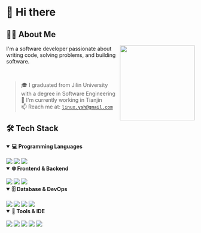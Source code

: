 # 👋 Hi there

## 👨‍💻 About Me  

<img align="right" height="200" src="https://your-avatar-url.gif"/>

I'm a software developer passionate about writing code, solving problems, and building software.

<br>

> 🎓 I graduated from Jilin University with a degree in Software Engineering  
> 🏢 I'm currently working in Tianjin  
> 📫 Reach me at: <a href="mailto:linux.ysh@gmail.com"><code>linux.ysh@gmail.com</code></a>

## 🛠️ Tech Stack

<details open>
  <summary><b>💻 Programming Languages</b></summary>
  <br/>
  <a href="#"><img src="https://img.shields.io/badge/Python-223?style=for-the-badge&logo=python&labelColor=223&color=3776AB"/></a>
  <a href="#"><img src="https://img.shields.io/badge/Java-223?style=for-the-badge&logo=java&labelColor=223&color=007396"/></a>
  <a href="#"><img src="https://img.shields.io/badge/C-223?style=for-the-badge&logo=c&labelColor=223&color=00599C"/></a>
</details>

<details open>
  <summary><b>🌐 Frontend & Backend</b></summary>
  <br/>
  <a href="#"><img src="https://img.shields.io/badge/Vue.js-223?style=for-the-badge&logo=vue.js&labelColor=223&color=4FC08D"/></a>
  <a href="#"><img src="https://img.shields.io/badge/Node.js-223?style=for-the-badge&logo=node.js&labelColor=223&color=339933"/></a>
  <a href="#"><img src="https://img.shields.io/badge/React-223?style=for-the-badge&logo=react&labelColor=223&color=61DAFB"/></a>
</details>

<details open>
  <summary><b>🗄️ Database & DevOps</b></summary>
  <br/>
  <a href="#"><img src="https://img.shields.io/badge/MySQL-223?style=for-the-badge&logo=mysql&labelColor=223&color=4479A1"/></a>
  <a href="#"><img src="https://img.shields.io/badge/Oracle-223?style=for-the-badge&logo=oracle&labelColor=223&color=F80000"/></a>
  <a href="#"><img src="https://img.shields.io/badge/Redis-223?style=for-the-badge&logo=redis&labelColor=223&color=DC382D"/></a>
  <a href="#"><img src="https://img.shields.io/badge/Docker-223?style=for-the-badge&logo=docker&labelColor=223&color=2496ED"/></a>
</details>

<details open>
  <summary><b>🔧 Tools & IDE</b></summary>
  <br/>
  <a href="#"><img src="https://img.shields.io/badge/Git-223?style=for-the-badge&logo=git&labelColor=223&color=F05032"/></a>
  <a href="#"><img src="https://img.shields.io/badge/GitHub-223?style=for-the-badge&logo=github&labelColor=223&color=181717"/></a>
  <a href="#"><img src="https://img.shields.io/badge/VS_Code-223?style=for-the-badge&logo=visual-studio-code&labelColor=223&color=007ACC"/></a>
  <a href="#"><img src="https://img.shields.io/badge/IntelliJ-223?style=for-the-badge&logo=intellij-idea&labelColor=223&color=000000"/></a>
  <a href="#"><img src="https://img.shields.io/badge/DataGrip-223?style=for-the-badge&logo=datagrip&labelColor=223&color=000000"/></a>
</details>
